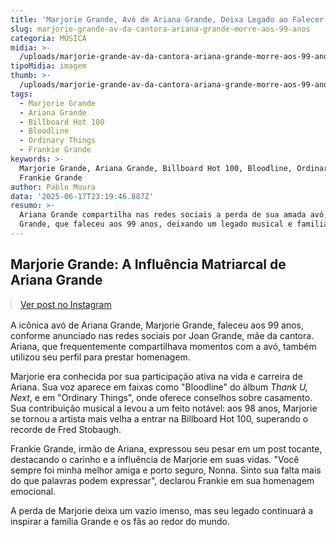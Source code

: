 ```yaml
---
title: 'Marjorie Grande, Avó de Ariana Grande, Deixa Legado ao Falecer aos 99 Anos'
slug: marjorie-grande-av-da-cantora-ariana-grande-morre-aos-99-anos
categoria: MÚSICA
midia: >-
  /uploads/marjorie-grande-av-da-cantora-ariana-grande-morre-aos-99-anos-thumb.png
tipoMidia: imagem
thumb: >-
  /uploads/marjorie-grande-av-da-cantora-ariana-grande-morre-aos-99-anos-thumb.png
tags:
  - Marjorie Grande
  - Ariana Grande
  - Billboard Hot 100
  - Bloodline
  - Ordinary Things
  - Frankie Grande
keywords: >-
  Marjorie Grande, Ariana Grande, Billboard Hot 100, Bloodline, Ordinary Things,
  Frankie Grande
author: Pablo Moura
data: '2025-06-17T23:19:46.887Z'
resumo: >-
  Ariana Grande compartilha nas redes sociais a perda de sua amada avó, Marjorie
  Grande, que faleceu aos 99 anos, deixando um legado musical e familiar.
---
```


## Marjorie Grande: A Influência Matriarcal de Ariana Grande

<blockquote class="instagram-media" data-instgrm-permalink="https://www.instagram.com/p/DLBDWkNRhXw/" data-instgrm-version="14" style="width:100%; max-width:540px; margin:1rem auto;"><a href="https://www.instagram.com/p/DLBDWkNRhXw/">Ver post no Instagram</a></blockquote>

A icônica avó de Ariana Grande, Marjorie Grande, faleceu aos 99 anos, conforme anunciado nas redes sociais por Joan Grande, mãe da cantora. Ariana, que frequentemente compartilhava momentos com a avó, também utilizou seu perfil para prestar homenagem.

Marjorie era conhecida por sua participação ativa na vida e carreira de Ariana. Sua voz aparece em faixas como "Bloodline" do álbum *Thank U, Next*, e em "Ordinary Things", onde oferece conselhos sobre casamento. Sua contribuição musical a levou a um feito notável: aos 98 anos, Marjorie se tornou a artista mais velha a entrar na Billboard Hot 100, superando o recorde de Fred Stobaugh.

Frankie Grande, irmão de Ariana, expressou seu pesar em um post tocante, destacando o carinho e a influência de Marjorie em suas vidas. "Você sempre foi minha melhor amiga e porto seguro, Nonna. Sinto sua falta mais do que palavras podem expressar", declarou Frankie em sua homenagem emocional.

A perda de Marjorie deixa um vazio imenso, mas seu legado continuará a inspirar a família Grande e os fãs ao redor do mundo.
